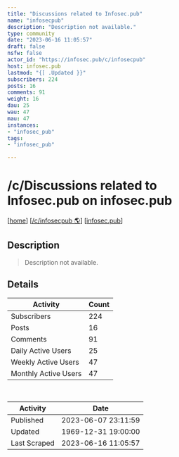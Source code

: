 ```yaml
---
title: "Discussions related to Infosec.pub" 
name: "infosecpub"
description: "Description not available."
type: community
date: "2023-06-16 11:05:57"
draft: false
nsfw: false
actor_id: "https://infosec.pub/c/infosecpub"
host: infosec.pub
lastmod: "{[ .Updated }}"
subscribers: 224
posts: 16
comments: 91
weight: 16
dau: 25
wau: 47
mau: 47
instances:
- "infosec_pub"
tags: 
- "infosec_pub"

---
```


# /c/Discussions related to Infosec.pub on infosec.pub

[[home](/)]
[[/c/infosecpub 🌎](https://infosec.pub/c/infosecpub)]
[[infosec.pub](/instances/infosec_pub)]


## Description 

<blockquote class="description">
Description not available.
</blockquote>


## Details

| Activity | Count  |
|----------------------|---|
| Subscribers          | 224 |
| Posts                | 16  |
| Comments             | 91  |
| Daily Active Users   | 25  |
| Weekly Active Users  | 47  |
| Monthly Active Users | 47  |

<br>

| Activity | Date |
|----------------------|---|
| Published            | 2023-06-07 23:11:59 |
| Updated              | 1969-12-31 19:00:00 |
| Last Scraped         | 2023-06-16 11:05:57 |
